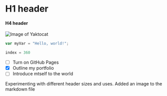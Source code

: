 # H1 header

#### H4 header

![Image of Yaktocat](https://octodex.github.com/yaktocat.png)

```javascript
var myVar = "Hello, world!";
```

```Python
index = 360
```

- [ ] Turn on GitHub Pages
- [x] Outline my portfolio
- [ ] Introduce mtself to the world

Experimenting with different header sizes and uses.
Added an image to the markdown file
